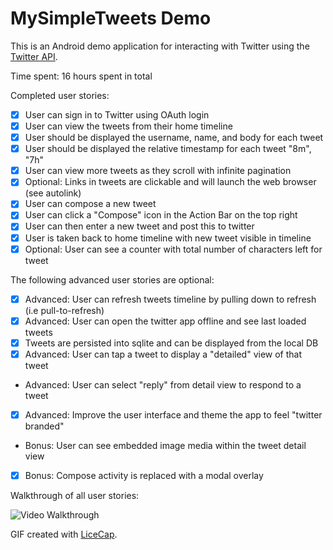 # MySimpleTweets Demo

This is an Android demo application for interacting with Twitter using the [Twitter API](https://dev.twitter.com/rest/public).

Time spent: 16 hours spent in total

Completed user stories:

* [x] User can sign in to Twitter using OAuth login
* [x] User can view the tweets from their home timeline
* [x] User should be displayed the username, name, and body for each tweet
* [x] User should be displayed the relative timestamp for each tweet "8m", "7h"
* [x] User can view more tweets as they scroll with infinite pagination
* [x] Optional: Links in tweets are clickable and will launch the web browser (see autolink)
* [x] User can compose a new tweet
* [x] User can click a "Compose" icon in the Action Bar on the top right
* [x] User can then enter a new tweet and post this to twitter
* [x] User is taken back to home timeline with new tweet visible in timeline
* [x] Optional: User can see a counter with total number of characters left for tweet

The following advanced user stories are optional:

* [x] Advanced: User can refresh tweets timeline by pulling down to refresh (i.e pull-to-refresh)
* [x] Advanced: User can open the twitter app offline and see last loaded tweets
* [x] Tweets are persisted into sqlite and can be displayed from the local DB
* [x] Advanced: User can tap a tweet to display a "detailed" view of that tweet
* Advanced: User can select "reply" from detail view to respond to a tweet
* [x] Advanced: Improve the user interface and theme the app to feel "twitter branded"
* Bonus: User can see embedded image media within the tweet detail view
* [x] Bonus: Compose activity is replaced with a modal overlay

Walkthrough of all user stories:

![Video Walkthrough](MySimpleTweetsDemo.gif)

GIF created with [LiceCap](http://www.cockos.com/licecap/).
